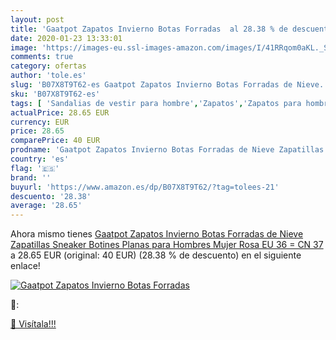 ```yaml
---
layout: post
title: 'Gaatpot Zapatos Invierno Botas Forradas  al 28.38 % de descuento'
date: 2020-01-23 13:33:01
image: 'https://images-eu.ssl-images-amazon.com/images/I/41RRqom0aKL._SL400_.jpg'
comments: true
category: ofertas
author: 'tole.es'
slug: 'B07X8T9T62-es Gaatpot Zapatos Invierno Botas Forradas de Nieve...'
sku: 'B07X8T9T62-es'
tags: [ 'Sandalias de vestir para hombre','Zapatos','Zapatos para hombre','Zapatos y complementos','botines','zapatos', ]
actualPrice: 28.65 EUR
currency: EUR
price: 28.65
comparePrice: 40 EUR
prodname: 'Gaatpot Zapatos Invierno Botas Forradas de Nieve Zapatillas Sneaker Botines Planas para Hombres Mujer Rosa EU 36 = CN 37'
country: 'es'
flag: '🇪🇸'
brand: ''
buyurl: 'https://www.amazon.es/dp/B07X8T9T62/?tag=tolees-21'
descuento: '28.38'
average: '28.65'
---
```


Ahora mismo tienes [Gaatpot Zapatos Invierno Botas Forradas de Nieve Zapatillas Sneaker Botines Planas para Hombres Mujer Rosa EU 36 = CN 37](https://www.amazon.es/dp/B07X8T9T62/?tag=tolees-21) a 28.65 EUR (original: 40 EUR) (28.38 %  de descuento) en el siguiente enlace!

[![Gaatpot Zapatos Invierno Botas Forradas ](https://images-eu.ssl-images-amazon.com/images/I/41RRqom0aKL._SL400_.jpg)](https://www.amazon.es/dp/B07X8T9T62/?tag=tolees-21)

🔎:


[🛒 Visítala!!!](https://www.amazon.es/dp/B07X8T9T62/?tag=tolees-21)
